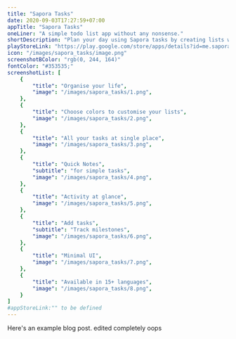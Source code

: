 ```yaml
---
title: "Sapora Tasks"
date: 2020-09-03T17:27:59+07:00
appTitle: "Sapora Tasks"
oneLiner: "A simple todo list app without any nonsense."
shortDescription: "Plan your day using Sapora tasks by creating lists which will help you to plan your day,set your tasks and track your goals. It helps you stay organised and manage your day-to-day tasks."
playStoreLink: "https://play.google.com/store/apps/details?id=me.sapora.todolist.tasks"
icon: "/images/sapora_tasks/image.png"
screenshotBColor: "rgb(0, 244, 164)"
fontColor: "#353535;"
screenshotList: [
	{
		"title": "Organise your life",
		"image": "/images/sapora_tasks/1.png",
	},
	{
		"title": "Choose colors to customise your lists",
		"image": "/images/sapora_tasks/2.png",
	},
	{
		"title": "All your tasks at single place",
		"image": "/images/sapora_tasks/3.png",
	},
	{
		"title": "Quick Notes",
		"subtitle": "for simple tasks",
		"image": "/images/sapora_tasks/4.png",
	},
	{
		"title": "Activity at glance",
		"image": "/images/sapora_tasks/5.png",
	},
	{
		"title": "Add tasks",
		"subtitle": "Track milestones",
		"image": "/images/sapora_tasks/6.png",
	},
	{
		"title": "Minimal UI",
		"image": "/images/sapora_tasks/7.png",
	},
	{
		"title": "Available in 15+ languages",
		"image": "/images/sapora_tasks/8.png",
	}
]
#appStoreLink:"" to be defined
---
```


Here's an example blog post. edited completely oops

